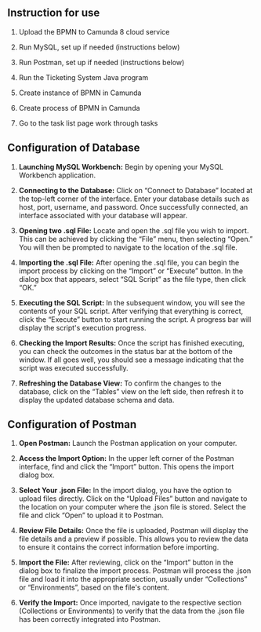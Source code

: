## Instruction for use
1. Upload the BPMN to Camunda 8 cloud service
   
2. Run MySQL, set up if needed (instructions below)
   
3. Run Postman, set up if needed (instructions below)
   
4. Run the Ticketing System Java program

5. Create instance of BPMN in Camunda

6. Create process of BPMN in Camunda

7. Go to the task list page work through tasks

## Configuration of Database

1. **Launching MySQL Workbench:** Begin by opening your MySQL Workbench application.

2. **Connecting to the Database:** Click on “Connect to Database” located at the top-left corner of the interface. Enter your database details such as host, port, username, and password. Once successfully connected, an interface associated with your database will appear.

3. **Opening two .sql File:** Locate and open the .sql file you wish to import. This can be achieved by clicking the “File” menu, then selecting “Open.” You will then be prompted to navigate to the location of the .sql file.

4. **Importing the .sql File:** After opening the .sql file, you can begin the import process by clicking on the “Import” or “Execute” button. In the dialog box that appears, select “SQL Script” as the file type, then click “OK.”

5. **Executing the SQL Script:** In the subsequent window, you will see the contents of your SQL script. After verifying that everything is correct, click the “Execute” button to start running the script. A progress bar will display the script's execution progress.

6. **Checking the Import Results:** Once the script has finished executing, you can check the outcomes in the status bar at the bottom of the window. If all goes well, you should see a message indicating that the script was executed successfully.

7. **Refreshing the Database View:** To confirm the changes to the database, click on the “Tables” view on the left side, then refresh it to display the updated database schema and data.

## Configuration of Postman 
1. **Open Postman:** Launch the Postman application on your computer.

2. **Access the Import Option:** In the upper left corner of the Postman interface, find and click the “Import” button. This opens the import dialog box.

3. **Select Your .json File:** In the import dialog, you have the option to upload files directly. Click on the “Upload Files” button and navigate to the location on your computer where the .json file is stored. Select the file and click “Open” to upload it to Postman.

4. **Review File Details:** Once the file is uploaded, Postman will display the file details and a preview if possible. This allows you to review the data to ensure it contains the correct information before importing.

5. **Import the File:** After reviewing, click on the “Import” button in the dialog box to finalize the import process. Postman will process the .json file and load it into the appropriate section, usually under “Collections” or “Environments”, based on the file's content.

6. **Verify the Import:** Once imported, navigate to the respective section (Collections or Environments) to verify that the data from the .json file has been correctly integrated into Postman.
